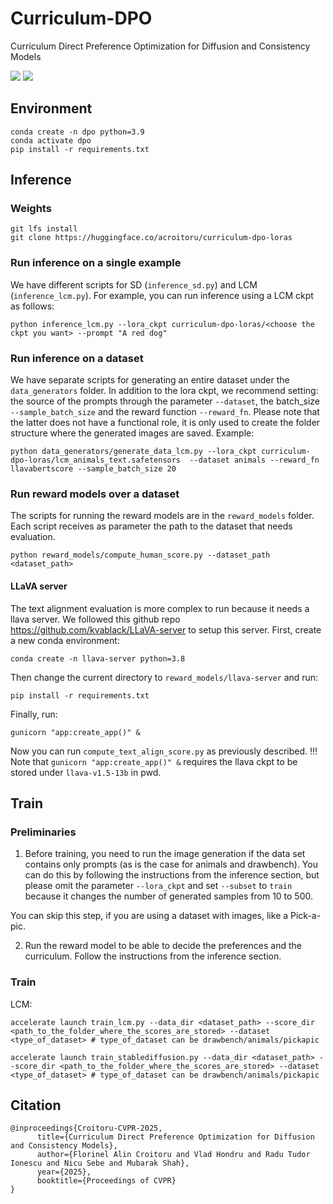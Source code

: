 # Curriculum-DPO
Curriculum Direct Preference Optimization for Diffusion and Consistency Models


<a href='https://croitorualin.github.io/cl-dpo/'><img src='https://img.shields.io/badge/Project-Page-Green'></a>
<a href='https://arxiv.org/pdf/2405.13637'><img src='https://img.shields.io/badge/Paper-Arxiv-red'></a>

## Environment
```{bash}
conda create -n dpo python=3.9
conda activate dpo
pip install -r requirements.txt
```

## Inference

### Weights

```{bash}
git lfs install
git clone https://huggingface.co/acroitoru/curriculum-dpo-loras
```
### Run inference on a single example
We have different scripts for SD (``inference_sd.py``) and LCM (``inference_lcm.py``). For example, you can run inference using a LCM ckpt as follows:
```{bash}
python inference_lcm.py --lora_ckpt curriculum-dpo-loras/<choose the ckpt you want> --prompt "A red dog"
```
### Run inference on a dataset
We have separate scripts for generating an entire dataset under the ``data_generators`` folder. In addition to the lora ckpt, we recommend setting: the source of the prompts through the parameter ``--dataset``, the batch_size ``--sample_batch_size`` and the reward function ``--reward_fn``. Please note that the latter does not have a functional role, it is only used to create the folder structure where the generated images are saved. Example:
```{bash}
python data_generators/generate_data_lcm.py --lora_ckpt curriculum-dpo-loras/lcm_animals_text.safetensors  --dataset animals --reward_fn llavabertscore --sample_batch_size 20
```
### Run reward models over a dataset
The scripts for running the reward models are in the ``reward_models`` folder. Each script receives as parameter the path to the dataset that needs evaluation.
```{bash}
python reward_models/compute_human_score.py --dataset_path <dataset_path>
```
#### LLaVA server
The text alignment evaluation is more complex to run because it needs a llava server.
We followed this github repo https://github.com/kvablack/LLaVA-server to setup this server.
First, create a new conda environment:
```{bash}
conda create -n llava-server python=3.8
```
Then change the current directory to ``reward_models/llava-server`` and run:
```{bash}
pip install -r requirements.txt
```
Finally, run:
```{bash}
gunicorn "app:create_app()" &
```
Now you can run ``compute_text_align_score.py`` as previously described.
!!! Note that ``gunicorn "app:create_app()" &`` requires the llava ckpt to be stored under ``llava-v1.5-13b`` in pwd.

## Train

### Preliminaries
1. Before training, you need to run the image generation if the data set contains only prompts (as is the case for animals and drawbench). You can do this by following the instructions from the inference section, but please omit the parameter ``--lora_ckpt`` and set ``--subset`` to ``train`` because it changes the number of generated samples from 10 to 500.

You can skip this step, if you are using a dataset with images, like a Pick-a-pic.

2. Run the reward model to be able to decide the preferences and the curriculum. Follow the instructions from the inference section.
### Train
LCM:
```{bash}
accelerate launch train_lcm.py --data_dir <dataset_path> --score_dir <path_to_the_folder_where_the_scores_are_stored> --dataset <type_of_dataset> # type_of_dataset can be drawbench/animals/pickapic
```

```{bash}
accelerate launch train_stablediffusion.py --data_dir <dataset_path> --score_dir <path_to_the_folder_where_the_scores_are_stored> --dataset <type_of_dataset> # type_of_dataset can be drawbench/animals/pickapic
```

## Citation
```
@inproceedings{Croitoru-CVPR-2025,
      title={Curriculum Direct Preference Optimization for Diffusion and Consistency Models}, 
      author={Florinel Alin Croitoru and Vlad Hondru and Radu Tudor Ionescu and Nicu Sebe and Mubarak Shah},
      year={2025},
      booktitle={Proceedings of CVPR}
}
```
